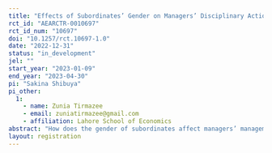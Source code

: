 ```yaml
---
title: "Effects of Subordinates’ Gender on Managers’ Disciplinary Actions"
rct_id: "AEARCTR-0010697"
rct_id_num: "10697"
doi: "10.1257/rct.10697-1.0"
date: "2022-12-31"
status: "in_development"
jel: ""
start_year: "2023-01-09"
end_year: "2023-04-30"
pi: "Sakina Shibuya"
pi_other:
  1:
    - name: Zunia Tirmazee
    - email: zuniatirmazee@gmail.com
    - affiliation: Lahore School of Economics
abstract: "How does the gender of subordinates affect managers’ management styles? The current management literature tends to focus on investigating the differences in management styles and effectiveness across the gender of managers (Paoloni and Demartini, 2016). A qualitative study by Atwater et al. (2001) touches on this question by comparing different combinations of the gender of managers and subordinates in terms of disciplinary actions but fails to provide a conclusive insight due to the small sample size. This paper asks whether top managers change their management style by introducing female workers and perceive the change to be costly. We attempt to provide causal evidence on the effects of subordinates’ gender on management styles. To answer this question, we ask the sample of about 600 top managers in the garment manufacturing industry in Pakistan; what disciplinary actions they will take in several hypothetical situations. The key part of this design is that we randomize the gender of a subordinate to whom a top manager has to give a disciplinary measure and that all top managers are asked to think of themselves as top managers of a hypothetical company."
layout: registration
---
```


